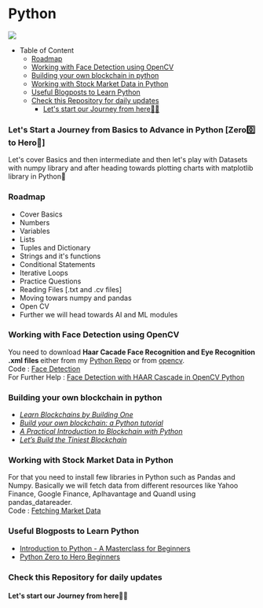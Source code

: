 # Python
<img src="https://encrypted-tbn0.gstatic.com/images?q=tbn:ANd9GcScd6k7pKg_CtDgGR-bYlT3QZ7XwZ3NtzSz8Q&usqp=CAU">

- Table of Content
    + [Roadmap](#roadmap)
    + [Working with Face Detection using OpenCV](#working-with-face-detection-using-opencv)
    + [Building your own blockchain in python](#building-your-own-blockchain-in-python)
    + [Working with Stock Market Data in Python](#working-with-stock-market-data-in-python)
    + [Useful Blogposts to Learn Python](#useful-blogposts-to-learn-python)
    + [Check this Repository for daily updates](#check-this-repository-for-daily-updates)
      - [Let's start our Journey from here🚴‍♂️](#let-s-start-our-journey-from-here-----)


### Let's Start a Journey from Basics to Advance in Python [Zero0️⃣ to Hero🦸]
Let's cover Basics and then intermediate and then let's play with Datasets with numpy library and after heading towards plotting charts with matplotlib library in Python🐍

### Roadmap
- Cover Basics
- Numbers
- Variables
- Lists
- Tuples and Dictionary
- Strings and it's functions
- Conditional Statements
- Iterative Loops
- Practice Questions
- Reading Files [.txt and .cv files]
- Moving towars numpy and pandas
- Open CV
- Further we will head towards AI and ML modules

### Working with Face Detection using OpenCV
You need to download <strong>Haar Cacade Face Recognition and Eye Recognition .xml files </strong> either from my <a href="https://github.com/ShahStavan/Python">Python Repo</a> or from <a href="https://github.com/ShahStavan/opencv/tree/master/data/haarcascades">opencv</a>. <br>
Code : <a href="https://github.com/ShahStavan/Python/blob/main/facedetection.py">Face Detection</a> <br>
For Further Help : <a href="https://machinelearningknowledge.ai/face-detection-with-haar-cascade-in-opencv-python/"> Face Detection with HAAR Cascade in OpenCV Python </a>

### Building your own blockchain in python
* [_Learn Blockchains by Building One_](https://hackernoon.com/learn-blockchains-by-building-one-117428612f46)
* [_Build your own blockchain: a Python tutorial_](http://ecomunsing.com/build-your-own-blockchain)
* [_A Practical Introduction to Blockchain with Python_](http://adilmoujahid.com/posts/2018/03/intro-blockchain-bitcoin-python/)
* [_Let’s Build the Tiniest Blockchain_](https://medium.com/crypto-currently/lets-build-the-tiniest-blockchain-e70965a248b)

### Working with Stock Market Data in Python
For that you need to install few libraries in Python such as Pandas and Numpy. Basically we will fetch data from different resources like Yahoo Finance, Google Finance, Aplhavantage and Quandl using pandas_datareader.<br>
Code : <a href="https://github.com/ShahStavan/Python/blob/main/Finance.ipynb">Fetching Market Data</a><br>
### Useful Blogposts to Learn Python
- [Introduction to Python - A Masterclass for Beginners](https://simplifiedweb.netlify.app/introduction-to-python-a-masterclass-for-beginners)
- [Python Zero to Hero Beginners](https://dev.to/vivekcodes/python-zero-to-hero-beginners-5flk)
### Check this Repository for daily updates
#### Let's start our Journey from here🚴‍♂️
